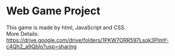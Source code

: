 # Web Game Project
This game is made by html, JavaScript and CSS. </br>
More Details: https://drive.google.com/drive/folders/1PKW7ORR597Lsok3PImY-c4Qh2_a9Qblo?usp=sharing
